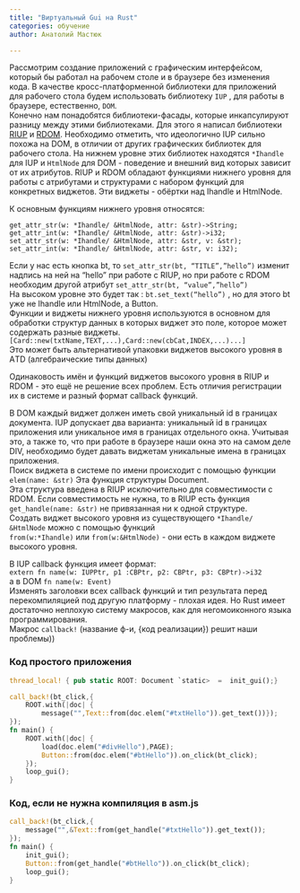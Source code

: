 ```yaml
---
title: "Виртуальный Gui на Rust"
categories: обучение
author: Анатолий Мастюк

---
```


Рассмотрим создание приложений с графическим интерфейсом, который бы работал на рабочем столе и в браузере без изменения кода. В качестве кросс-платформенной библиотеки для приложений для рабочего стола будем использовать библиотеку `IUP` , для работы в браузере, естественно, `DOM`.  
Конечно нам понадобятся библиотеки-фасады, которые инкапсулируют разницу между этими библиотеками. Для этого я написал библиотеки [RIUP](https://github.com/anatoly62/rust-iup) и [RDOM](https://github.com/anatoly62/rust-webplatform).
Необходимо отметить, что идеологично IUP сильно похожа на DOM, в отличии от других графических библиотек для рабочего стола. На нижнем уровне этих библиотек находятся `*Ihandle` для IUP и `HtmlNode` для DOM - поведение и внешний вид которых зависит от их атрибутов. RIUP и RDOM обладают функциями нижнего уровня для работы с атрибутами и структурами с набором функций для конкретных виджетов. Эти виджеты - обёртки над Ihandle и HtmlNode. 

<!--cut-->

К основным функциям нижнего уровня относятся:  
```
get_attr_str(w: *Ihandle/ &HtmlNode, attr: &str)->String;  
get_attr_int(w: *Ihandle/ &HtmlNode, attr: &str)->i32;  
set_attr_str(w: *Ihandle/ &HtmlNode, attr: &str, v: &str);  
set_attr_int(w: *Ihandle/ &HtmlNode, attr: &str, v: i32);  
```

Если у нас есть кнопка bt, то `set_attr_str(bt, “TITLE”,”hello”)` изменит надпись на ней на “hello” при работе с RIUP, но при работе с RDOM необходим другой атрибут `set_attr_str(bt, “value”,”hello”)`  
На высоком уровне это будет так : `bt.set_text(“hello”)` , но для этого bt уже не Ihandle или HtmlNode, а Button.  
Функции и виджеты нижнего уровня используются в основном для обработки структур данных в которых виджет это поле, которое может содержать разные виджеты.  
`[Card::new(txtName,TEXT,...),Card::new(cbCat,INDEX,...)...]`  
Это может быть альтернативой упаковки виджетов высокого уровня в АTD (алгебраические типы данных)  

Одинаковость имён и функций виджетов высокого уровня в RIUP и RDOM - это ещё не решение всех проблем. Есть отличия регистрации их в системе и разный формат callback функций.  

В DOM каждый виджет должен иметь свой уникальный id в границах документа. IUP допускает два варианта: уникальный id в границах приложения или уникальное имя в границах отдельного окна. Учитывая это, а также то, что при работе в браузере наши окна это на самом деле DIV, необходимо будет давать виджетам уникальные имена в границах приложения.  
Поиск виджета в системе по имени происходит с помощью функции `elem(name: &str)` Эта функция структуры Document.  
Эта структура введена в RIUP исключительно для совместимости с RDOM. Если совместимость не нужна, то в RIUP есть функция `get_handle(name: &str)` не привязанная ни к одной структуре.  
Создать виджет высокого уровня из существующего `*Ihandle/ &HtmlNode` можно с помощью функций  
`from(w:*Ihandle)` или `from(w:&HtmlNode)` - они есть в каждом виджете высокого уровня.  

В IUP callback функция имеет формат:  
`extern fn name(w: IUPPtr, p1 :CBPtr, p2: CBPtr, p3: CBPtr)->i32`  
а в DOM `fn name(w: Event)`  
Изменять заголовки всех callback функций и тип результата перед перекомпиляцией под другую платформу - плохая идея. Но Rust имеет достаточно неплохую систему макросов, как для негомоиконного языка программирования.  
Макрос `callback!` (название ф-и, {код реализации}) решит наши проблемы))  

### Код простого приложения

```rust
thread_local! { pub static ROOT: Document `static>  =  init_gui();}

call_back!(bt_click,{
    ROOT.with(|doc| {
        message("",Text::from(doc.elem("#txtHello")).get_text())});
});	
fn main() {
    ROOT.with(|doc| {
        load(doc.elem("#divHello"),PAGE);
        Button::from(doc.elem("#btHello")).on_click(bt_click);        
    });
    loop_gui();
}
```

### Код, если не нужна компиляция в asm.js

```rust
call_back!(bt_click,{
    message("",&Text::from(get_handle("#txtHello")).get_text());
});	
fn main() {
    init_gui();	
    Button::from(get_handle("#btHello")).on_click(bt_click);        
    loop_gui();
}
```

